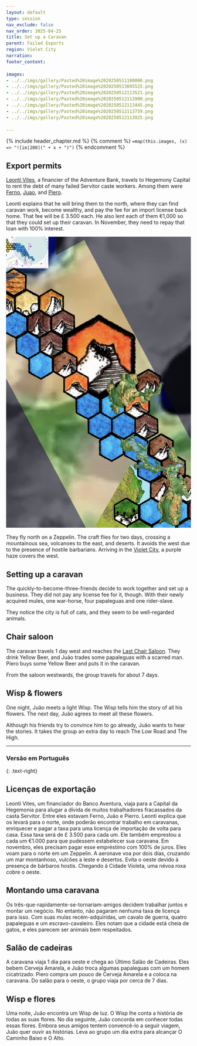 ```yaml
---
layout: default
type: session
nav_exclude: false
nav_order: 3025-04-25
title: Set up a Caravan
parent: Failed Exports
region: Violet City
narration: 
footer_content: 

images:
- ../../imgs/gallery/Pasted%20image%2020250511100000.png
- ../../imgs/gallery/Pasted%20image%2020250513095525.png
- ../../imgs/gallery/Pasted%20image%2020250512113521.png
- ../../imgs/gallery/Pasted%20image%2020250512113900.png
- ../../imgs/gallery/Pasted%20image%2020250512113445.png
- ../../imgs/gallery/Pasted%20image%2020250512113759.png
- ../../imgs/gallery/Pasted%20image%2020250512113925.png

---
```


{% include header_chapter.md %}
{% comment %}
`=map(this.images, (x) => "![im|200](" + x + ")")`
{% endcomment %}

## Export permits

[Leonti Vites](../../directory/VioletCity/LeontiVites.md), a financier of the Adventure Bank, travels to Hegemony Capital to rent the debt of many failed Servitor caste workers.
Among them were [Ferno](../../directory/Caravan1/Ferno.md), [Juao](../../directory/Caravan1/Juao.md), and [Piero](../../directory/Caravan1/Piero.md).

Leonti explains that he will bring them to the north, where they can find caravan work, become wealthy, and pay the fee for an import license back home.
That fee will be £ 3.500 each.
He also lent each of them €1,000 so that they could set up their caravan.
In November, they need to repay that loan with 100% interest.

![](../../imgs/gallery/Pasted%20image%2020250513095525.png)

They fly north on a Zeppelin.
The craft flies for two days, crossing a mountainous sea, volcanoes to the east, and deserts.
It avoids the west due to the presence of hostile barbarians.
Arriving in the [Violet City](../../directory/VioletCity/index.md), a purple haze covers the west. 

## Setting up a caravan

The quickly-to-become-three-friends decide to work together and set up a business.
They did not pay any license fee for it, though.
With their newly acquired mules, one war-horse, four papaleguas and one rider-slave.

They notice the city is full of cats, and they seem to be well-regarded animals.

## Chair saloon

The caravan travels 1 day west and reaches the [Last Chair Saloon](../../directory/VioletCity/LastChairSaloon.md).
They drink Yellow Beer, and Juão trades some papaleguas with a scarred man.
Piero buys some Yellow Beer and puts it in the caravan.

From the saloon westwards, the group travels for about 7 days.

## Wisp & flowers

One night, Juão meets a light Wisp.
The Wisp tells him the story of all his flowers.
The next day, Juão agrees to meet all these flowers.

Although his friends try to convince him to go already, Juão wants to hear the stories.
It takes the group an extra day to reach The Low Road and The High.

---
### Versão em Português
{: .text-right}

## Licenças de exportação

Leonti Vites, um financiador do Banco Aventura, viaja para a Capital da Hegemonia para alugar a dívida de muitos trabalhadores fracassados da casta Servitor. Entre eles estavam Ferno, Juão e Pierro. Leonti explica que os levará para o norte, onde poderão encontrar trabalho em caravanas, enriquecer e pagar a taxa para uma licença de importação de volta para casa. Essa taxa será de £ 3.500 para cada um. Ele também emprestou a cada um €1.000 para que pudessem estabelecer sua caravana. Em novembro, eles precisam pagar esse empréstimo com 100% de juros. Eles voam para o norte em um Zeppelin. A aeronave voa por dois dias, cruzando um mar montanhoso, vulcões a leste e desertos. Evita o oeste devido à presença de bárbaros hostis. Chegando à Cidade Violeta, uma névoa roxa cobre o oeste.

## Montando uma caravana

Os três-que-rapidamente-se-tornariam-amigos decidem trabalhar juntos e montar um negócio. No entanto, não pagaram nenhuma taxa de licença para isso. Com suas mulas recém-adquiridas, um cavalo de guerra, quatro papaleguas e um escravo-cavaleiro. Eles notam que a cidade está cheia de gatos, e eles parecem ser animais bem respeitados.

## Salão de cadeiras

A caravana viaja 1 dia para oeste e chega ao Último Salão de Cadeiras. Eles bebem Cerveja Amarela, e Juão troca algumas papaleguas com um homem cicatrizado. Piero compra um pouco de Cerveja Amarela e a coloca na caravana. Do salão para o oeste, o grupo viaja por cerca de 7 dias.

## Wisp e flores

Uma noite, Juão encontra um Wisp de luz. O Wisp lhe conta a história de todas as suas flores. No dia seguinte, Juão concorda em conhecer todas essas flores. Embora seus amigos tentem convencê-lo a seguir viagem, Juão quer ouvir as histórias. Leva ao grupo um dia extra para alcançar O Caminho Baixo e O Alto.